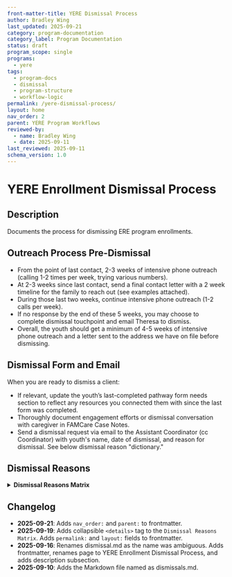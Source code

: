 ```yaml
---
front-matter-title: YERE Dismissal Process  
author: Bradley Wing
last_updated: 2025-09-21
category: program-documentation
category_label: Program Documentation
status: draft  
program_scope: single
programs:
  - yere
tags:
  - program-docs
  - dismissal
  - program-structure
  - workflow-logic
permalink: /yere-dismissal-process/
layout: home
nav_order: 2
parent: YERE Program Workflows
reviewed-by:
  - name: Bradley Wing
  - date: 2025-09-11
last_reviewed: 2025-09-11
schema_version: 1.0
---
```


# YERE Enrollment Dismissal Process

## Description

Documents the process for dismissing ERE program enrollments.

## Outreach Process Pre-Dismissal

- From the point of last contact, 2-3 weeks of intensive phone outreach (calling 1-2 times per week, trying various numbers).  
- At 2-3 weeks since last contact, send a final contact letter with a 2 week timeline for the family to reach out (see examples attached).  
- During those last two weeks, continue intensive phone outreach (1-2 calls per week).  
- If no response by the end of these 5 weeks, you may choose to complete dismissal touchpoint and email Theresa to dismiss.  
- Overall, the youth should get a minimum of 4-5 weeks of intensive phone outreach and a letter sent to the address we have on file before dismissing.

## Dismissal Form and Email

When you are ready to dismiss a client:

- If relevant, update the youth’s last-completed pathway form needs section to reflect any resources you connected them with since the last form was completed.  
- Thoroughly document engagement efforts or dismissal conversation with caregiver in FAMCare Case Notes.  
- Send a dismissal request via email to the Assistant Coordinator (cc Coordinator) with youth's name, date of dismissal, and reason for dismissal. See below dismissal reason "dictionary."  

## Dismissal Reasons

<details>
<summary><strong>Dismissal Reasons Matrix</strong></summary>

<div markdown="1">

| Dismissal   Reason                                   | Rationale                                                                                                                                                                                                                                                                                                                                                                                                                                                                                                                                                                              |
|------------------------------------------------------|----------------------------------------------------------------------------------------------------------------------------------------------------------------------------------------------------------------------------------------------------------------------------------------------------------------------------------------------------------------------------------------------------------------------------------------------------------------------------------------------------------------------------------------------------------------------------------------|
| Unable to locate/make contact post-referral          | Dismissal reason used only in the case of a youth who we get a referral for and are never able to connect with caregiver or youth in the community post-discharge. We may or may not have met with the youth in the hospital, but the determining factor is whether   we were ever able to contact/schedule an initial contact meeting with the family. We usually dismiss at 4-6 weeks post-discharge if unable to locate after 30 days of intensive outreach and an attempt-to-contact letter is sent.                                                                               |
| Caregiver declined services                          | Dismissal reason used when the caregiver declines working with YERE to get connected to agency services or find other supportive services in the community. This reason should be selected when   caregiver declines early-on in the engagement process, generally at the point where they understand the services YERE provides and decide it’s not a good fit for them or is unnecessary. This reason can also be selected when some engagement with family has been established, some referrals have been provided, and caregiver simply feels YERE support is no longer necessary. |
| Youth declined services                              | Dismissal reason used when youth is independent/able to make their own decisions about engaging in services OR they decline to engage and the caregiver supports this decision.                                                                                                                                                                                                                                                                                                                                                                                                        |
| Disengaged from services/lost contact after engaging | This is the broadest dismissal reason. This dismissal reason is used in the case of youth who have an initial contact or who we have had some contact with post-discharge, but who eventually disengage, stop answering calls, or become unavailable to contact.                                                                                                                                                                                                                                                                                                                       |
| Program completion                                   | Dismissal reason used when 6 months has elapsed, all forms are completed. Check for IC, 30 day, 3 month, 6 month, BHS, and dismissal touchpoint completion before emailing to dismiss.                                                                                                                                                                                                                                                                                                                                                                                                 |
| Reconnect                                            | Dismissal reason used when the youth has an existing team at a CMHC/are already consistently receiving services. We reconnect them with that team (reach out to the team, let them know that the youth was hospitalized, encourage they reach out within the next week) and discharge. Before dismissing, ensure that the care team reconnected with the youth, and complete a BHS with “Reconnection Path” selected.                                                                                                                                                                  |
| Reconnect with intensive support                     | Dismissal reason when the youth has an existing team at a CMHC/are already receiving services. We reconnect them with that team but there seem to be other barriers to this connection being successful. We will keep their case open for a while until the reconnection is successful, then dismiss.                                                                                                                                                                                                                                                                                  |
| CMHC determined ineligible                           | Dismissal reason for when a youth’s status changes such that they cease to meet program eligibility criteria. This usually happens when a youth moves out of our program catchment area, ages out and is more appropriate for adult services, or goes to residential or detention indefinitely.                                                                                                                                                                                                                                                                                        |
| Administrative                                       | Dismissal reason utilized primarily for closing out program enrollment on a new referral within the 6 month program enrollment for an already-active youth.                                                                                                                                                                                                                                                                                                                                                                                                                            |
| Youth entered residential facility                   | We use this dismissal touchpoint when a youth is not able to engage in YERE services to get connected to care in the community because they have entered residential services.                                                                                                                                                                                                                                                                                                                                                                                                         |

</div>
</details>

## Changelog

- **2025-09-21**: Adds `nav_order:` and `parent:` to frontmatter.
- **2025-09-19**: Adds collapsible `<details>` tag to the `Dismissal Reasons Matrix`. Adds `permalink:` and `layout:` fields to frontmatter.
- **2025-09-16**: Renames dismissal.md as the name was ambiguous. Adds frontmatter, renames page to YERE Enrollment Dismissal Process, and adds description subsection.
- **2025-09-10**: Adds the Markdown file named as dismissals.md.
